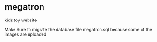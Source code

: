 # megatron
kids toy website


Make Sure to migrate the database file megatron.sql
because some of the images are uploaded 
